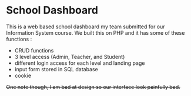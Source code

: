 # School Dashboard

This is a web based school dashboard my team submitted for our Information System course. We built this on PHP and it has some of these functions :
- CRUD functions
- 3 level access (Admin, Teacher, and Student)
- different login access for each level and landing page
- input form stored in SQL database
- cookie

~~One note though, I am bad at design so our interface look painfully bad.~~
